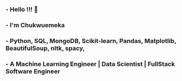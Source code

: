 ### - Hello !!! 👋

### - I'm Chukwuemeka

### - Python, SQL, MongoDB, Scikit-learn, Pandas, Matplotlib, BeautifulSoup, nltk, spacy,

### - A Machine Learning Engineer | Data Scientist | FullStack Software Engineer

<!--
**EJmpa/EJmpa** is a ✨ _special_ ✨ repository because its `README.md` (this file) appears on your GitHub profile.

Here are some ideas to get you started:

- 🔭 I’m currently working on ...
- 🌱 I’m currently learning Software Engineering @ ALX
- 👯 I’m looking to collaborate on ...
- 🤔 I’m looking for help with ...
- 💬 Ask me about ...
- 📫 How to reach me: ...
- 😄 Pronouns: ...
- ⚡ Fun fact: ...
-->
